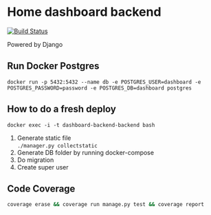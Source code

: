# Home dashboard backend

[![Build Status](https://travis-ci.com/asvrada/home-dashboard-backend.svg?token=ug58w9zF9PguvrQ5qbqS&branch=master)](https://travis-ci.com/asvrada/home-dashboard-backend)

Powered by Django

## Run Docker Postgres

`docker run -p 5432:5432 --name db -e POSTGRES_USER=dashboard -e POSTGRES_PASSWORD=password -e POSTGRES_DB=dashboard postgres`

## How to do a fresh deploy

`docker exec -i -t dashboard-backend-backend bash`

1. Generate static file  
`./manager.py collectstatic`
2. Generate DB folder by running docker-compose
3. Do migration 
4. Create super user

## Code Coverage

```bash
coverage erase && coverage run manage.py test && coverage report
```
